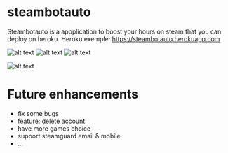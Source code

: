 # steambotauto
Steambotauto is a appplication to boost your hours on steam that you can deploy on heroku.
Heroku exemple:
https://steambotauto.herokuapp.com

![alt text](https://i.gyazo.com/7ad489019141b91eeab88e197c91d939.jpg)
![alt text](https://i.gyazo.com/297d54bbd7c2282585b419c951f3a10d.png)
![alt text](https://i.gyazo.com/9a1d9105da78a00b917162aa378d339b.png)

![alt text](https://www.boosting-service.com/images/steam-hour-boost.png)


# Future enhancements
- fix some bugs
- feature: delete account
- have more games choice
- support steamguard email & mobile
- ...
